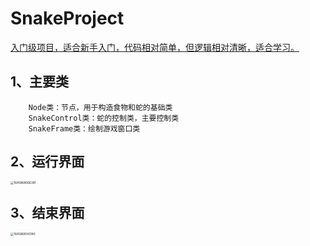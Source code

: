 # SnakeProject

<u>入门级项目，适合新手入门，代码相对简单，但逻辑相对清晰，适合学习。</u>



## 1、主要类

```
	Node类：节点，用于构造食物和蛇的基础类
	SnakeControl类：蛇的控制类，主要控制类
	SnakeFrame类：绘制游戏窗口类
```

## 2、运行界面

<img src="../../AppData/Roaming/Typora/typora-user-images/1645868066391.png" alt="1645868066391" style="zoom:33%;" />

## 3、结束界面

<img src="../../AppData/Roaming/Typora/typora-user-images/1645868143140.png" alt="1645868143140" style="zoom:33%;" />